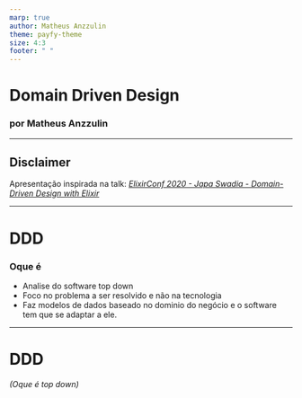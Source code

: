 ```yaml
---
marp: true
author: Matheus Anzzulin
theme: payfy-theme
size: 4:3
footer: " "
---
```

<!-- _class: lead -->
# Domain Driven Design
### por Matheus Anzzulin
---
## Disclaimer
Apresentação inspirada na talk:
[*ElixirConf 2020 - Japa Swadia - Domain-Driven Design with Elixir*](https://www.youtube.com/watch?v=fx3BmpzitUg)

---
# DDD

### Oque é
  - Analise do software top down
  - Foco no problema a ser resolvido e não na tecnologia
  - Faz modelos de dados baseado no dominio do negócio e o software tem que se adaptar a ele.

---
# DDD
*(Oque é top down)*
